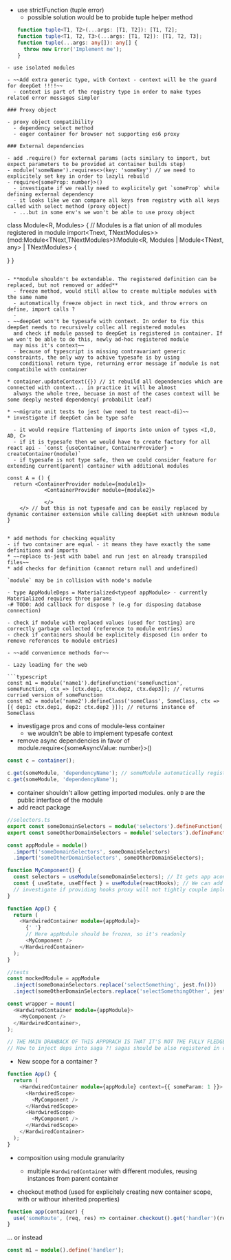 - use strictFunction (tuple error)
  - possible solution would be to probide tuple helper method
  ```typescript
  function tuple<T1, T2>(...args: [T1, T2]): [T1, T2];
  function tuple<T1, T2, T3>(...args: [T1, T2]): [T1, T2, T3];
  function tuple(...args: any[]): any[] {
    throw new Error('Implement me');
  }
  ```
```
- use isolated modules

- ~~Add extra generic type, with Context - context will be the guard for deepGet !!!!~~
  - context is part of the registry type in order to make types related error messages simpler

### Proxy object

- proxy object compatibility
  - dependency select method
  - eager container for browser not supporting es6 proxy

### External dependencies

- add .require() for external params (acts similary to import, but expect parameters to be provided at container builds step)
- module('someName').requires<>(key: 'someKey') // we need to explicitely set key in order to lazyli rebuild
- require<{someProp: number}>()
  - investigate if we really need to explicitely get `someProp` while defining external dependency
  - it looks like we can compare all keys from registry with all keys called with select method (proxy object)
  - ...but in some env's we won't be able to use proxy object

```

class Module<R, Modules> {
// Modules is a flat union of all modules registered in module
import<Tnext, TNextModules>>(mod:Module<TNext,TNextModules>):Module<R, Modules | Module<TNext, any> | TNextModules> {

}
}

```

- **module shouldn't be extendable. The registered definition can be replaced, but not removed or added**
  - freeze method, would still allow to create multiple modules with the same name
  - automatically freeze object in next tick, and throw errors on define, import calls ?
  -
- ~~deepGet won't be typesafe with context. In order to fix this deepGet needs to recursively collec all registered modules
  and check if module passed to deepGet is registered in container. If we won't be able to do this, newly ad-hoc registered module
  may miss it's context~~
  - because of typescript is missing contravariant generic constraints, the only way to achive typesafe is by using
    conditional return type, returning error message if module is not compatibile with container

* container.updateContext({}) // it rebuild all dependencies which are connected with context... in practice it will be almost
  always the whole tree, becuase in most of the cases context will be some deeply nested dependency( probabilit leaf)

* ~~migrate unit tests to jest (we need to test react-di)~~
* investigate if deepGet can be type safe

  - it would require flattening of imports into union of types <I,D, AD, C>
  - if it is typesafe then we would have to create factory for all react api - `const {useContainer, ContainerProvider} = createContainer(module)`
  - if typesafe is not type safe, then we could consider feature for extending current(parent) container with additional modules

```

    const A = () {
      return <ContainerProvider module={module1}>
                <ContainerProvider module={module2}>

                </>
        </> // but this is not typesafe and can be easily replaced by dynamic container extension while calling deepGet with unknown module
    }

````

* add methods for checking equality
- if two container are equal - it means they have exactly the same definitions and imports
* ~~replace ts-jest with babel and run jest on already transpiled files~~
* add checks for definition (cannot return null and undefined)

`module` may be in collision with node's module

- type AppModuleDeps = Materialized<typeof appModule> - currently Materialized requires three params
-# TODO: Add callback for dispose ? (e.g for disposing database connection)

- check if module with replaced values (used for testing) are correctly garbage collected (reference to module entries)
- check if containers should be explicitely disposed (in order to remove references to module entries)

- ~~add convenience methods for~~

- Lazy loading for the web

```typescript
const m1 = module('name1').defineFunction('someFunction', someFunction, ctx => [ctx.dep1, ctx.dep2, ctx.dep3]); // returns curried version of someFunction
const m2 = module('name2').defineClass('someClass', SomeClass, ctx => [{ dep1: ctx.dep1, dep2: ctx.dep2 }]); // returns instance of SomeClass
````

- investigage pros and cons of module-less container
  - we wouldn't be able to implement typesafe context
- remove async dependencies in favor of module.require<{someAsyncValue: number}>()

```typescript
const c = container();

c.get(someModule, 'dependencyName'); // someModule automatically registered in c cache
c.get(someModule, 'dependencyName');
```

- container shouldn't allow getting imported modules. only `D` are the public interface of the module
- add react package

```typescript jsx
//selectors.ts
export const someDomainSelectors = module('selectors').defineFunction('selectSomething', selectSomething);
export const someOtherDomainSelectors = module('selectors').defineFunction('selectSomething', selectSomething);

const appModule = module()
  .import('someDomainSelectors', someDomainSelectors)
  .import('someOtherDomainSelectors', someOtherDomainSelectors);

function MyComponent() {
  const selectors = useModule(someDomainSelectors); // It gets app acontainer from the context and calls container.getModuleInstance(module);
  const { useState, useEffect } = useModule(reactHooks); // We can add proxy to react hooks, which enables easy mocking!!! But how it will work with change detection !!?!?!?
  // investigate if providing hooks proxy will not tightly couple implementation with DI
}

function App() {
  return (
    <HardwiredContainer module={appModule}>
      {' '}
      // Here appModule should be frozen, so it's readonly
      <MyComponent />
    </HardwiredContainer>
  );
}

//tests
const mockedModule = appModule
  .inject(someDomainSelectors.replace('selectSomething', jest.fn()))
  .inject(someOtherDomainSelectors.replace('selectSomethingOther', jest.fn()));

const wrapper = mount(
  <HardwiredContainer module={appModule}>
    <MyComponent />
  </HardwiredContainer>,
);

// THE MAIN DRAWBACK OF THIS APPORACH IS THAT IT'S NOT THE FULLY FLEDGED INTEGRATION TEST, BEACUSE
// How to inject deps into saga ?! sagas should be also registered in container ? check implementation of selecting state from saga (they somehow use context)
```

- New scope for a container ?

```typescript jsx
function App() {
  return (
    <HardwiredContainer module={appModule} context={{ someParam: 1 }}>
      <HardwiredScope>
        <MyComponent />
      </HardwiredScope>
      <HardwiredScope>
        <MyComponent />
      </HardwiredScope>
    </HardwiredContainer>
  );
}
```

- composition using module granularity

  - multiple `HardwiredContainer` with different modules, reusing instances from parent container

- checkout method (used for explicitely creating new container scope, with or withour inherited properties)

```typescript
function app(container) {
  use('someRoute', (req, res) => container.checkout().get('handler')(req, res));
}
```

... or instead

```typescript
const m1 = module().define('handler');
```
